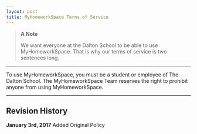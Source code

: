 ```yaml
---
layout: post
title: MyHomeworkSpace Terms of Service
---
```


> **A Note**
>
> We want everyone at the Dalton School to be able to use MyHomeworkSpace. That is why our terms of service is two sentences long.

---
To use MyHomeworkSpace, you must be a student or employee of The Dalton School. The MyHomeworkSpace Team reserves the right to prohibit anyone from using MyHomeworkSpace.

---

## Revision History

**January 3rd, 2017**
Added Original Policy